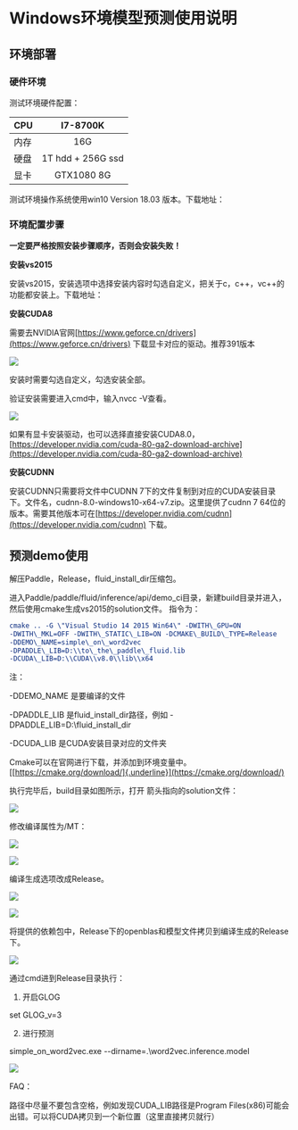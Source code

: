 Windows环境模型预测使用说明
===========================

环境部署
--------

### 硬件环境

测试环境硬件配置：

| CPU   |      I7-8700K      |
|----------|:-------------:|
| 内存 |  16G |
| 硬盘 |  1T hdd + 256G ssd |
| 显卡 |  GTX1080 8G |

测试环境操作系统使用win10 Version 18.03 版本。下载地址：

### 环境配置步骤

**一定要严格按照安装步骤顺序，否则会安装失败！**

**安装vs2015**

安装vs2015，安装选项中选择安装内容时勾选自定义，把关于c，c++，vc++的功能都安装上。下载地址：

**安装CUDA8**

需要去NVIDIA官网[https://www.geforce.cn/drivers](https://www.geforce.cn/drivers)
下载显卡对应的驱动。推荐391版本

![](image/image1.png)

安装时需要勾选自定义，勾选安装全部。

验证安装需要进入cmd中，输入nvcc -V查看。

![](image/image2.png)

如果有显卡安装驱动，也可以选择直接安装CUDA8.0，[https://developer.nvidia.com/cuda-80-ga2-download-archive](https://developer.nvidia.com/cuda-80-ga2-download-archive)

**安装CUDNN**

安装CUDNN只需要将文件中CUDNN
7下的文件复制到对应的CUDA安装目录下。文件名，cudnn-8.0-windows10-x64-v7.zip。这里提供了cudnn
7
64位的版本。需要其他版本可在[https://developer.nvidia.com/cudnn](https://developer.nvidia.com/cudnn)
下载。

预测demo使用
------------

解压Paddle，Release，fluid\_install\_dir压缩包。

进入Paddle/paddle/fluid/inference/api/demo\_ci目录，新建build目录并进入，然后使用cmake生成vs2015的solution文件。
指令为：
```cmake
cmake .. -G \"Visual Studio 14 2015 Win64\" -DWITH\_GPU=ON
-DWITH\_MKL=OFF -DWITH\_STATIC\_LIB=ON -DCMAKE\_BUILD\_TYPE=Release
-DDEMO\_NAME=simple\_on\_word2vec
-DPADDLE\_LIB=D:\\to\_the\_paddle\_fluid.lib
-DCUDA\_LIB=D:\\CUDA\\v8.0\\lib\\x64
```

注：

-DDEMO\_NAME 是要编译的文件

-DPADDLE\_LIB 是fluid\_install\_dir路径，例如
-DPADDLE\_LIB=D:\\fluid\_install\_dir

-DCUDA\_LIB 是CUDA安装目录对应的文件夹

Cmake可以在官网进行下载，并添加到环境变量中。[[https://cmake.org/download/]{.underline}](https://cmake.org/download/)

执行完毕后，build目录如图所示，打开 箭头指向的solution文件：

![](image/image3.png)

修改编译属性为/MT：

![](image/image4.png)

![](image/image5.png)

编译生成选项改成Release。

![](image/image6.png)

![](image/image7.png)

将提供的依赖包中，Release下的openblas和模型文件拷贝到编译生成的Release下。

![](image/image8.png)

通过cmd进到Release目录执行：

  1.  开启GLOG

  set GLOG\_v=3

  2.  进行预测

  simple\_on\_word2vec.exe \--dirname=.\\word2vec.inference.model

![](image/image9.png)

FAQ：

路径中尽量不要包含空格，例如发现CUDA\_LIB路径是Program
Files(x86)可能会出错。可以将CUDA拷贝到一个新位置（这里直接拷贝就行）
